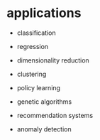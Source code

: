 # applications

* classification
* regression

* dimensionality reduction
* clustering

* policy learning
* genetic algorithms

* recommendation systems

* anomaly detection

